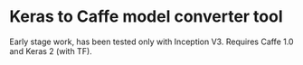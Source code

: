 # Keras to Caffe model converter tool

Early stage work, has been tested only with Inception V3. Requires Caffe 1.0 and Keras 2 (with TF).


